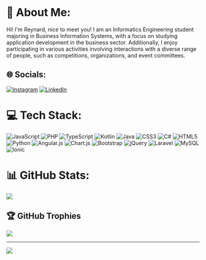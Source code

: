# 💫 About Me:
Hi! I'm Reynard, nice to meet you! I am an Informatics Engineering student majoring in Business Information Systems, with a focus on studying application development in the business sector. Additionally, I enjoy participating in various activities involving interactions with a diverse range of people, such as competitions, organizations, and event committees.


## 🌐 Socials:
[![Instagram](https://img.shields.io/badge/Instagram-%23E4405F.svg?logo=Instagram&logoColor=white)](https://instagram.com/reynardnathanael_) [![LinkedIn](https://img.shields.io/badge/LinkedIn-%230077B5.svg?logo=linkedin&logoColor=white)](https://www.linkedin.com/in/reynardnathanael/) 

# 💻 Tech Stack:
![JavaScript](https://img.shields.io/badge/javascript-%23323330.svg?style=for-the-badge&logo=javascript&logoColor=%23F7DF1E) ![PHP](https://img.shields.io/badge/php-%23777BB4.svg?style=for-the-badge&logo=php&logoColor=white) ![TypeScript](https://img.shields.io/badge/typescript-%23007ACC.svg?style=for-the-badge&logo=typescript&logoColor=white) ![Kotlin](https://img.shields.io/badge/kotlin-%237F52FF.svg?style=for-the-badge&logo=kotlin&logoColor=white) ![Java](https://img.shields.io/badge/java-%23ED8B00.svg?style=for-the-badge&logo=openjdk&logoColor=white) ![CSS3](https://img.shields.io/badge/css3-%231572B6.svg?style=for-the-badge&logo=css3&logoColor=white) ![C#](https://img.shields.io/badge/c%23-%23239120.svg?style=for-the-badge&logo=csharp&logoColor=white) ![HTML5](https://img.shields.io/badge/html5-%23E34F26.svg?style=for-the-badge&logo=html5&logoColor=white) ![Python](https://img.shields.io/badge/python-3670A0?style=for-the-badge&logo=python&logoColor=ffdd54) ![Angular.js](https://img.shields.io/badge/angular.js-%23E23237.svg?style=for-the-badge&logo=angularjs&logoColor=white) ![Chart.js](https://img.shields.io/badge/chart.js-F5788D.svg?style=for-the-badge&logo=chart.js&logoColor=white) ![Bootstrap](https://img.shields.io/badge/bootstrap-%238511FA.svg?style=for-the-badge&logo=bootstrap&logoColor=white) ![jQuery](https://img.shields.io/badge/jquery-%230769AD.svg?style=for-the-badge&logo=jquery&logoColor=white) ![Laravel](https://img.shields.io/badge/laravel-%23FF2D20.svg?style=for-the-badge&logo=laravel&logoColor=white) ![MySQL](https://img.shields.io/badge/mysql-%2300000f.svg?style=for-the-badge&logo=mysql&logoColor=white) ![Ionic](https://img.shields.io/badge/Ionic-%233880FF.svg?style=for-the-badge&logo=Ionic&logoColor=white)
# 📊 GitHub Stats:
<!-- ![](https://github-readme-stats.vercel.app/api?username=reynardnathanael&theme=dark&hide_border=false&include_all_commits=true&count_private=true)<br/> -->
<!-- ![](https://github-readme-streak-stats.herokuapp.com/?user=reynardnathanael&theme=dark&hide_border=false)<br/> -->
![](https://github-readme-stats.vercel.app/api/top-langs/?username=reynardnathanael&theme=dark&hide_border=false&include_all_commits=true&count_private=true&layout=compact)

## 🏆 GitHub Trophies
![](https://github-profile-trophy.vercel.app/?username=reynardnathanael&theme=radical&no-frame=false&no-bg=false&margin-w=4)

---
[![](https://visitcount.itsvg.in/api?id=reynardnathanael&icon=0&color=3)](https://visitcount.itsvg.in)

<!-- Proudly created with GPRM ( https://gprm.itsvg.in ) -->
